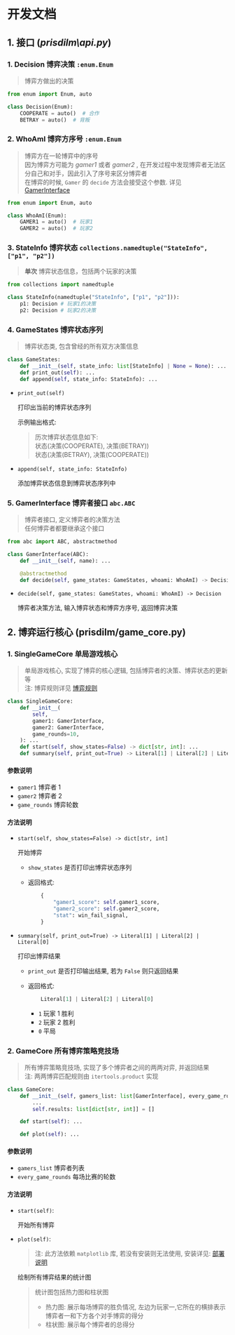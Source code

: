 # 开发文档

## 1. 接口 (_prisdilm\api.py_)

### 1. Decision 博弈决策 `:enum.Enum`

> 博弈方做出的决策

```python
from enum import Enum, auto

class Decision(Enum):
    COOPERATE = auto()  # 合作
    BETRAY = auto()  # 背叛
```

### 2. WhoAmI 博弈方序号 `:enum.Enum`

> 博弈方在一轮博弈中的序号 <br>
> 因为博弈方可能为 _gamer1_ 或者 _gamer2_ , 在开发过程中发现博弈者无法区分自己和对手，因此引入了序号来区分博弈者<br>
> 在博弈的时候, `Gamer` 的 `decide` 方法会接受这个参数. 详见 [GamerInterface](#5-gamerinterface-博弈者接口-abcabc)

```python
from enum import Enum, auto

class WhoAmI(Enum):
    GAMER1 = auto()  # 玩家1
    GAMER2 = auto()  # 玩家2
```

### 3. StateInfo 博弈状态 `collections.namedtuple("StateInfo", ["p1", "p2"])`

> **单次** 博弈状态信息，包括两个玩家的决策

```python
from collections import namedtuple

class StateInfo(namedtuple("StateInfo", ["p1", "p2"])):
    p1: Decision # 玩家1的决策
    p2: Decision # 玩家2的决策
```

### 4. GameStates 博弈状态序列

> 博弈状态类, 包含曾经的所有双方决策信息

```python
class GameStates:
    def __init__(self, state_info: list[StateInfo] | None = None): ...
    def print_out(self): ...
    def append(self, state_info: StateInfo): ...
```

- `print_out(self)`

  打印出当前的博弈状态序列

  示例输出格式:

  > 历次博弈状态信息如下: <br>
  > 状态(决策(COOPERATE), 决策(BETRAY))<br>
  > 状态(决策(BETRAY), 决策(COOPERATE))<br>

- `append(self, state_info: StateInfo)`

  添加博弈状态信息到博弈状态序列中

### 5. GamerInterface 博弈者接口 `abc.ABC`

> 博弈者接口, 定义博弈者的决策方法 <br>
> 任何博弈者都要继承这个接口

```python
from abc import ABC, abstractmethod

class GamerInterface(ABC):
    def __init__(self, name): ...

    @abstractmethod
    def decide(self, game_states: GameStates, whoami: WhoAmI) -> Decision: ...
```

- `decide(self, game_states: GameStates, whoami: WhoAmI) -> Decision`

  博弈者决策方法, 输入博弈状态和博弈方序号, 返回博弈决策

## 2. 博弈运行核心 (prisdilm/game_core.py)

### 1. SingleGameCore 单局游戏核心

> 单局游戏核心, 实现了博弈的核心逻辑, 包括博弈者的决策、博弈状态的更新等 <br>
> 注: 博弈规则详见 [博弈规则](../README.md#博弈规则)

```python
class SingleGameCore:
    def __init__(
        self,
        gamer1: GamerInterface,
        gamer2: GamerInterface,
        game_rounds=10,
    ): ...
    def start(self, show_states=False) -> dict[str, int]: ...
    def summary(self, print_out=True) -> Literal[1] | Literal[2] | Literal[0]: ...
```

#### 参数说明

- `gamer1` 博弈者 1
- `gamer2` 博弈者 2
- `game_rounds` 博弈轮数

#### 方法说明

- `start(self, show_states=False) -> dict[str, int]`

  开始博弈

  - `show_states` 是否打印出博弈状态序列

  - 返回格式:

    ```python
        {
            "gamer1_score": self.gamer1_score,
            "gamer2_score": self.gamer2_score,
            "stat": win_fail_signal,
        }
    ```

- `summary(self, print_out=True) -> Literal[1] | Literal[2] | Literal[0]`

  打印出博弈结果

  - `print_out` 是否打印输出结果, 若为 `False` 则只返回结果

  - 返回格式:

    ```python
        Literal[1] | Literal[2] | Literal[0]
    ```

    - `1` 玩家 1 胜利
    - `2` 玩家 2 胜利
    - `0` 平局

### 2. GameCore 所有博弈策略竞技场

> 所有博弈策略竞技场, 实现了多个博弈者之间的两两对弈, 并返回结果 <br>
> 注: 两两博弈匹配规则由 `itertools.product` 实现

```python
class GameCore:
    def __init__(self, gamers_list: list[GamerInterface], every_game_rounds=10):
        ...
        self.results: list[dict[str, int]] = []

    def start(self): ...

    def plot(self): ...
```

#### 参数说明

- `gamers_list` 博弈者列表
- `every_game_rounds` 每场比赛的轮数

#### 方法说明

- `start(self)`:

  开始所有博弈

- `plot(self)`:

  > 注: 此方法依赖 `matplotlib` 库, 若没有安装则无法使用, 安装详见: [部署说明](../README.md#安装)

  绘制所有博弈结果的统计图

  > 统计图包括热力图和柱状图
  >
  > - 热力图: 展示每场博弈的胜负情况, 左边为玩家一,它所在的横排表示博弈者一和下方各个对手博弈的得分
  > - 柱状图: 展示每个博弈者的总得分
